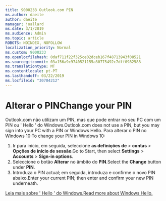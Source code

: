 ```yaml
---
title: 9000233 Outlook.com PIN
ms.author: daeite
author: daeite
manager: joallard
ms.date: 3/1/2019
ms.audience: Admin
ms.topic: article
ROBOTS: NOINDEX, NOFOLLOW
localization_priority: Normal
ms.custom: 9000233
ms.openlocfilehash: 0daf711f22f325ce02dceb167f48713943f08521
ms.sourcegitcommit: 03a156a9c9740521155a30775492c7dff0982588
ms.translationtype: MT
ms.contentlocale: pt-PT
ms.lasthandoff: 03/22/2019
ms.locfileid: "30784212"
---
```

# <a name="change-your-pin"></a><span data-ttu-id="fe8be-102">Alterar o PIN</span><span class="sxs-lookup"><span data-stu-id="fe8be-102">Change your PIN</span></span>

<span data-ttu-id="fe8be-103">Outlook.com não utilizam um PIN, mas que pode entrar no seu PC com um PIN ou ' Hello ' do Windows.</span><span class="sxs-lookup"><span data-stu-id="fe8be-103">Outlook.com does not use a PIN, but you may sign into your PC with a PIN or Windows Hello.</span></span> <span data-ttu-id="fe8be-104">Para alterar o PIN no Windows 10:</span><span class="sxs-lookup"><span data-stu-id="fe8be-104">To change your PIN in Windows 10:</span></span>

1. <span data-ttu-id="fe8be-105">Ir para início, em seguida, seleccione **as definições de** > **contas** > **Opções de início de sessão**.</span><span class="sxs-lookup"><span data-stu-id="fe8be-105">Go to Start, then select **Settings** > **Accounts** > **Sign-in options**.</span></span>
2. <span data-ttu-id="fe8be-106">Seleccione o botão **Alterar** no âmbito do **PIN**.</span><span class="sxs-lookup"><span data-stu-id="fe8be-106">Select the **Change** button under **PIN**.</span></span>
3. <span data-ttu-id="fe8be-107">Introduza o PIN actual; em seguida, introduza e confirme o novo PIN abaixo.</span><span class="sxs-lookup"><span data-stu-id="fe8be-107">Enter your current PIN; then enter and confirm your new PIN underneath.</span></span>

[<span data-ttu-id="fe8be-108">Leia mais sobre ' Hello ' do Windows.</span><span class="sxs-lookup"><span data-stu-id="fe8be-108">Read more about Windows Hello.</span></span>](https://support.microsoft.com/help/17215/)